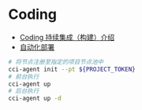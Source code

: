 # Coding

- [Coding 持续集成（构建）介绍](https://help.coding.net/docs/devops/ci/introduce.html)
- [自动化部署](https://blog.forecho.com/automatic-deployment.html)

```bash
# 将节点注册至指定的项目节点池中
cci-agent init --pt ${PROJECT_TOKEN}
# 前台执行
cci-agent up
# 后台执行
cci-agent up -d
```

